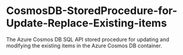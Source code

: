# CosmosDB-StoredProcedure-for-Update-Replace-Existing-items
The Azure Cosmos DB SQL API stored procedure for updating and modifying the existing items in the Azure Cosmos DB container.
